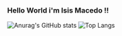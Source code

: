### Hello World i'm Isis Macedo !! 

![Anurag's GitHub stats](https://github-readme-stats.vercel.app/api?username=isismodd&show_icons=true&theme=radical)
![Top Langs](https://github-readme-stats.vercel.app/api/top-langs/?username=isismodd&layout=compact)
